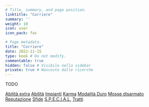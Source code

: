 ```yaml
---
# Title, summary, and page position.
linktitle: "Corriere"
summary: ''
weight: 10
icon: user
icon_pack: fas

# Page metadata.
title: "Corriere"
date: 2022-11-15
type: book # Do not modify.
commentable: true
hidden: false # Visibile nella sidebar
private: true # Nascosto dalle ricerche
---
```


TODO

<!--
{{< cta cta_text="S.P.E.C.I.A.L." cta_link="special" cta_new_tab="false" >}}
{{< cta cta_text="Tratti" cta_link="tratti" cta_new_tab="tratti" >}}
{{< cta cta_text="Impianti" cta_link="impianti" cta_new_tab="impianti" >}}
{{< cta cta_text="Abilità" cta_link="abilita" cta_new_tab="false" >}}
{{< cta cta_text="Abilità extra" cta_link="abilita-extra" cta_new_tab="false" >}}
{{< cta cta_text="Reputazione" cta_link="reputazione" cta_new_tab="reputazione" >}}
{{< cta cta_text="Sfide" cta_link="sfide" cta_new_tab="false" >}}
{{< cta cta_text="Mosse disarmato" cta_link="mosse-disarmato" cta_new_tab="mosse-disarmato" >}}
{{< cta cta_text="Modalità Duro" cta_link="modalita-duro" cta_new_tab="modalita-duro" >}}
{{< cta cta_text="Mappe" cta_link="#" cta_new_tab="false" >}}
-->

<a href="abilita-extra" class="btn mojave">Abilità extra</a>
<a href="abilita" class="btn mojave">Abilità</a>
<a href="impianti" class="btn mojave">Impianti</a>
<a href="karma" class="btn mojave">Karma</a>
<a href="modalita-duro" class="btn mojave">Modalità Duro</a>
<a href="mosse-disarmato" class="btn mojave">Mosse disarmato</a>
<a href="reputazione" class="btn mojave">Reputazione</a>
<a href="sfide" class="btn mojave">Sfide</a>
<a href="special" class="btn mojave">S.P.E.C.I.A.L.</a>
<a href="tratti" class="btn mojave">Tratti</a>

